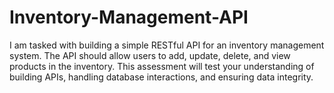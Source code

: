 # Inventory-Management-API
I am tasked with building a simple RESTful API for an inventory management system. The API should allow users to add, update, delete, and view products in the inventory. This assessment will test your understanding of building APIs, handling database interactions, and ensuring data integrity.

